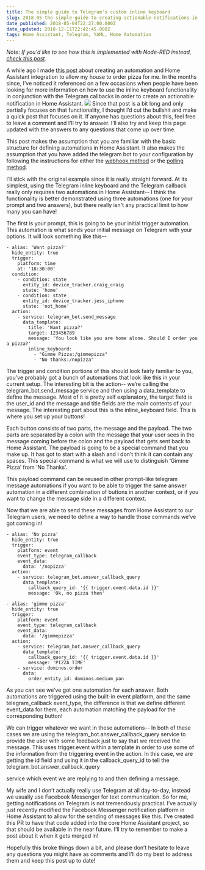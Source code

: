 ```yaml
---
title: The simple guide to Telegram's custom inline keyboard
slug: 2018-05-the-simple-guide-to-creating-actionable-notifications-in-home-assistant-using-telegrams-custom-inline-keyboard-and-telegram_callbacks
date_published: 2018-05-04T22:27:00.000Z
date_updated: 2018-12-11T22:42:45.000Z
tags: Home Assistant, Telegram, YAML, Home Automation
---
```


*Note: If you'd like to see how this is implemented with Node-RED instead, [check this post](https://midwinter.cc/post/telegram-keyboard-and-callbacks-in-home-assistant-with-node-red_r1Fa56ZRz/#top).*

A while ago I made [this post](https://midwinter.cc/post/my-house-orders-pizza-for-me-dominos-pizza-automation-using-home-assistant_SJY1zsc0W/) about creating an automation and Home Assistant integration to allow my house to order pizza for me. In the months since, I’ve noticed it referenced on a few occasions when people have been looking for more information on how to use the inline keyboard functionality in conjunction with the Telegram callbacks in order to create an actionable notification in Home Assistant.
![](/images/2018/12/BJWTz95Tf.png)
Since that post is a bit long and only partially focuses on that functionality, I thought I’d cut the bullshit and make a quick post that focuses on it. If anyone has questions about this, feel free to leave a comment and I’ll try to answer. I’ll also try and keep this page updated with the answers to any questions that come up over time.

This post makes the assumption that you are familiar with the basic structure for defining automations in Home Assistant. It also makes the assumption that you have added the telegram bot to your configuration by following the instructions for either the [webhook method](https://www.home-assistant.io/components/telegram_bot.webhooks/) or the [polling method](https://www.home-assistant.io/components/telegram_bot.polling/).

I’ll stick with the original example since it is really straight forward. At its simplest, using the Telegram inline keyboard and the Telegram callback really only requires two automations in Home Assistant-- I think the functionality is better demonstrated using three automations (one for your prompt and two answers), but there really isn't any practical limit to how many you can have!

The first is your prompt, this is going to be your initial trigger automation. This automation is what sends your initial message on Telegram with your options. It will look something like this--

    - alias: 'Want pizza?'
      hide_entity: true
      trigger:
        platform: time
        at: '18:30:00'    
      condition:
        - condition: state
          entity_id: device_tracker.craig_craig
          state: 'home'
        - condition: state
          entity_id: device_tracker.jess_iphone
          state: 'not_home'
      action:
        - service: telegram_bot.send_message
          data_template:
            title: 'Want pizza?'
            target: 123456789
            message: 'You look like you are home alone. Should I order you a pizza?'
            inline_keyboard:
              - "Gimme Pizza:/gimmepizza"
              - "No thanks:/nopizza"

The trigger and condition portions of this should look fairly familiar to you, you’ve probably got a bunch of automations that look like this in your current setup. The interesting bit is the action-- we’re calling the telegram_bot.send_message service and then using a data_template to define the message. Most of it is pretty self explanatory, the target field is the user_id and the message and title fields are the main contents of your message. The interesting part about this is the inline_keyboard field. This is where you set up your buttons!

Each button consists of two parts, the message and the payload. The two parts are separated by a colon with the message that your user sees in the message coming before the colon and the payload that gets sent back to Home Assistant. The payload is going to be a special command that you make up. It has got to start with a slash and I don’t think it can contain any spaces. This special command is what we will use to distinguish ‘Gimme Pizza’ from ‘No Thanks’.

This payload command can be reused in other prompt-like telegram message automations if you want to be able to trigger the same answer automation in a different combination of buttons in another context, or if you want to change the message side in a different context.

Now that we are able to send these messages from Home Assistant to our Telegram users, we need to define a way to handle those commands we’ve got coming in!

    - alias: 'No pizza'
      hide_entity: true
      trigger:
        platform: event
        event_type: telegram_callback
        event_data:
          data: '/nopizza'
      action:
        - service: telegram_bot.answer_callback_query
          data_template:
            callback_query_id: '{{ trigger.event.data.id }}'
            message: 'Ok, no pizza then'
    
    - alias: 'gimme pizza'
      hide_entity: true
      trigger:
        platform: event
        event_type: telegram_callback
        event_data:
          data: '/gimmepizza'
      action:
        - service: telegram_bot.answer_callback_query
          data_template:
            callback_query_id: '{{ trigger.event.data.id }}'
            message: 'PIZZA TIME'
        - service: dominos.order
          data:
            order_entity_id: dominos.medium_pan

As you can see we’ve got one automation for each answer. Both automations are triggered using the built-in event platform, and the same telegram_callback event_type, the difference is that we define different event_data for them, each automation matching the payload for the corresponding button!

We can trigger whatever we want in these automations-- In both of these cases we are using the telegram_bot.answer_callback_query service to provide the user with some feedback just to say that we received the message. This uses trigger.event within a template in order to use some of the information from the triggering event in the action. In this case, we are getting the id field and using it in the callback_query_id to tell the telegram_bot.answer_callback_query

service which event we are replying to and then defining a message.

My wife and I don’t actually really use Telegram at all day-to-day, instead we usually use Facebook Messenger for text communication. So for me, getting notifications on Telegram is not tremendously practical. I’ve actually just recently modified the Facebook Messenger notification platform in Home Assistant to allow for the sending of messages like this. I’ve created this PR to have that code added into the core Home Assistant project, so that should be available in the near future. I’ll try to remember to make a post about it when it gets merged in!

Hopefully this broke things down a bit, and please don’t hesitate to leave any questions you might have as comments and I’ll do my best to address them and keep this post up to date!
